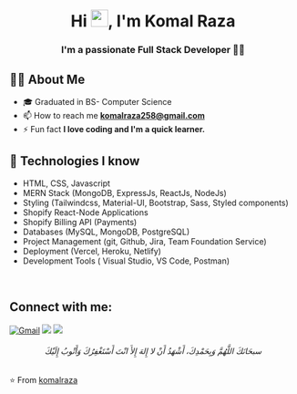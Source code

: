 
<h1 align="center">Hi <img src="https://raw.githubusercontent.com/MartinHeinz/MartinHeinz/master/wave.gif" width="30px">, I'm Komal Raza</h1>
<h3 align="center">I'm a passionate Full Stack Developer 👩‍💻 </h3>


## 🙋‍♂️ About Me
<!-- <div>Icons made by <a href="https://www.freepik.com" title="Freepik">Freepik</a> from <a href="https://www.flaticon.com/" title="Flaticon">www.flaticon.com</a></div> -->
<!-- - 🔭 I’m currently working on **<img src="./react.png"/>** -->

- 🎓 Graduated in BS- Computer Science
- 📫 How to reach me **komalraza258@gmail.com**
- ⚡ Fun fact **I love coding and I'm a quick learner.**

## 🚀 Technologies I know

- HTML, CSS, Javascript
- MERN Stack (MongoDB, ExpressJs, ReactJs, NodeJs)
- Styling (Tailwindcss, Material-UI,  Bootstrap, Sass, Styled components)
- Shopify React-Node Applications
- Shopify Billing API (Payments)
- Databases (MySQL, MongoDB, PostgreSQL)
- Project Management (git, Github, Jira, Team Foundation Service)
- Deployment (Vercel, Heroku, Netlify)
- Development Tools ( Visual Studio, VS Code, Postman)
<br/>


## Connect with me:
<p align="left">

<a href="mailto:komalraza258@gmail.com"><img alt="Gmail" src="https://img.icons8.com/fluent/48/000000/gmail.png" /></a>
<a href = "https://www.linkedin.com/in/komal-raza/"><img src="https://img.icons8.com/fluent/48/000000/linkedin.png"/></a>
<a href = "https://twitter.com/razaa_komal"><img src="https://img.icons8.com/fluent/48/000000/twitter.png"/></a>

</p>

<h6 align="center">سبحَانَكَ اللَّهُمَّ وَبِحَمْدِكَ، أَشْهَدُ أَنْ لا إِلهَ إِلأَ انْتَ أَسْتَغْفِرُكَ وَأَتْوبُ إِلَيْكَ</h6>

⭐️ From [komalraza](https://github.com/komal-raza)



